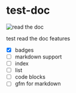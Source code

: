# test-doc

![read the doc](https://readthedocs.org/projects/at15-test-doc/badge)

test read the doc features

- [x] badges
- [ ] markdown support
- [ ] index 
- [ ] list
- [ ] code blocks
- [ ] gfm for markdown
